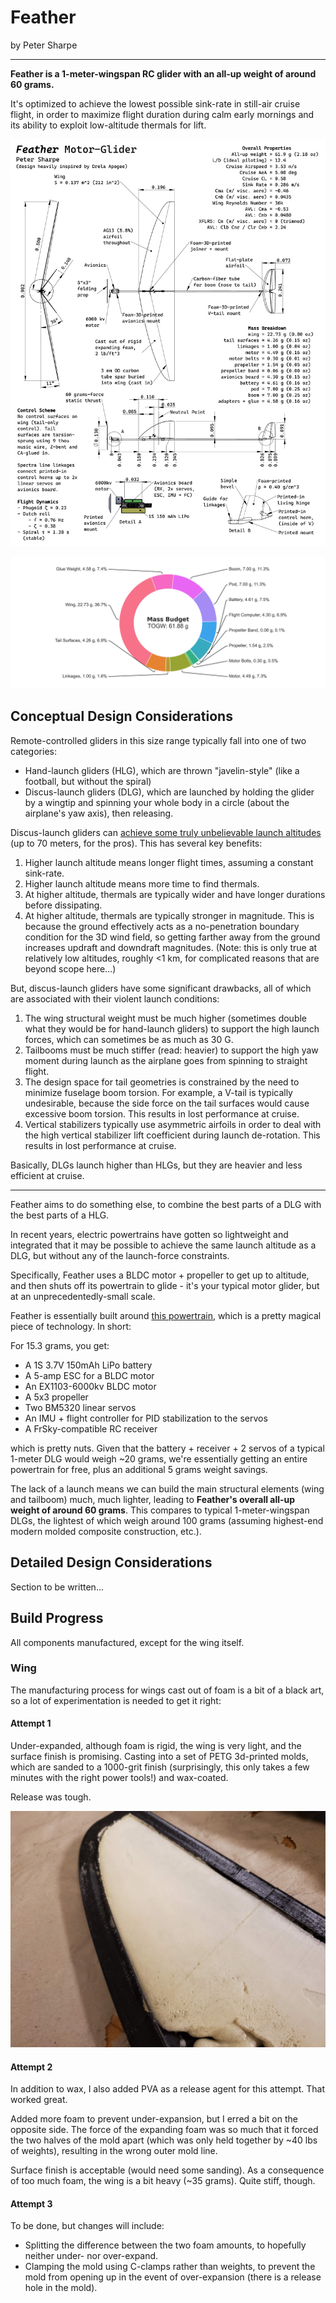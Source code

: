 # Feather

by Peter Sharpe

-----

**Feather is a 1-meter-wingspan RC glider with an all-up weight of around 60 grams.**

It's optimized to achieve the lowest possible sink-rate in still-air cruise flight, in order to maximize flight duration during calm early mornings and its ability to exploit low-altitude thermals for lift.

![three-view](./CAD/feather.png)

![mass-budget](./figures/mass_budget.png)

## Conceptual Design Considerations

Remote-controlled gliders in this size range typically fall into one of two categories:

- Hand-launch gliders (HLG), which are thrown "javelin-style" (like a football, but without the spiral)
- Discus-launch gliders (DLG), which are launched by holding the glider by a wingtip and spinning your whole body in a circle (about the airplane's yaw axis), then releasing.

Discus-launch gliders can [achieve some truly unbelievable launch altitudes](https://www.youtube.com/watch?v=onFAnlK0M_4&t=24s) (up to 70 meters, for the pros). This has several key benefits:

1. Higher launch altitude means longer flight times, assuming a constant sink-rate.
2. Higher launch altitude means more time to find thermals.
3. At higher altitude, thermals are typically wider and have longer durations before dissipating.
4. At higher altitude, thermals are typically stronger in magnitude. This is because the ground effectively acts as a no-penetration boundary condition for the 3D wind field, so getting farther away from the ground increases updraft and downdraft magnitudes. (Note: this is only true at relatively low altitudes, roughly <1 km, for complicated reasons that are beyond scope here...)

But, discus-launch gliders have some significant drawbacks, all of which are associated with their violent launch conditions:

1. The wing structural weight must be much higher (sometimes double what they would be for hand-launch gliders) to support the high launch forces, which can sometimes be as much as 30 G.
2. Tailbooms must be much stiffer (read: heavier) to support the high yaw moment during launch as the airplane goes from spinning to straight flight.
3. The design space for tail geometries is constrained by the need to minimize fuselage boom torsion. For example, a V-tail is typically undesirable, because the side force on the tail surfaces would cause excessive boom torsion. This results in lost performance at cruise.
4. Vertical stabilizers typically use asymmetric airfoils in order to deal with the high vertical stabilizer lift coefficient during launch de-rotation. This results in lost performance at cruise.

Basically, DLGs launch higher than HLGs, but they are heavier and less efficient at cruise.

-----

Feather aims to do something else, to combine the best parts of a DLG with the best parts of a HLG. 

In recent years, electric powertrains have gotten so lightweight and integrated that it may be possible to achieve the same launch altitude as a DLG, but without any of the launch-force constraints.

Specifically, Feather uses a BLDC motor + propeller to get up to altitude, and then shuts off its powertrain to glide - it's your typical motor glider, but at an unprecedentedly-small scale.

Feather is essentially built around [this powertrain](https://www.buzzardmodels.com/4gram1spro-brick), which is a pretty magical piece of technology. In short:

For 15.3 grams, you get:

- A 1S 3.7V 150mAh LiPo battery
- A 5-amp ESC for a BLDC motor
- An EX1103-6000kv BLDC motor
- A 5x3 propeller
- Two BM5320 linear servos
- An IMU + flight controller for PID stabilization to the servos
- A FrSky-compatible RC receiver

which is pretty nuts. Given that the battery + receiver + 2 servos of a typical 1-meter DLG would weigh ~20 grams, we're essentially getting an entire powertrain for free, plus an additional 5 grams weight savings.

The lack of a launch means we can build the main structural elements (wing and tailboom) much, much lighter, leading to **Feather's overall all-up weight of around 60 grams**. This compares to typical 1-meter-wingspan DLGs, the lightest of which weigh around 100 grams (assuming highest-end modern molded composite construction, etc.).

## Detailed Design Considerations

Section to be written...

## Build Progress

All components manufactured, except for the wing itself. 

### Wing

The manufacturing process for wings cast out of foam is a bit of a black art, so a lot of experimentation is needed to get it right:

#### Attempt 1

Under-expanded, although foam is rigid, the wing is very light, and the surface finish is promising. Casting into a set of PETG 3d-printed molds, which are sanded to a 1000-grit finish (surprisingly, this only takes a few minutes with the right power tools!) and wax-coated.

Release was tough.

![wing-1](./build_photos/expanding-foam-attempt-1.jpg)

#### Attempt 2

In addition to wax, I also added PVA as a release agent for this attempt. That worked great.

Added more foam to prevent under-expansion, but I erred a bit on the opposite side. The force of the expanding foam was
so much that it forced the two halves of the mold apart (which was only held together by ~40 lbs of weights), resulting in the wrong outer mold line.

Surface finish is acceptable (would need some sanding). As a consequence of too much foam, the wing is a bit heavy (~35 grams). Quite stiff, though.

#### Attempt 3

To be done, but changes will include:
- Splitting the difference between the two foam amounts, to hopefully neither under- nor over-expand.
- Clamping the mold using C-clamps rather than weights, to prevent the mold from opening up in the event of over-expansion (there is a release hole in the mold).